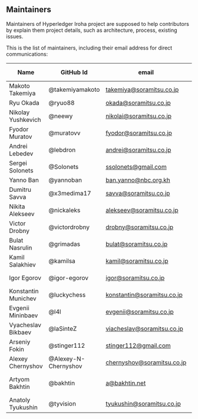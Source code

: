 ## Maintainers

Maintainers of Hyperledger Iroha project
are supposed to help contributors by explain them project details,
such as architecture, process, existing issues.

This is the list of maintainers, including their email address for direct communications:

|          Name          |     GitHub Id            |               email            |         Area of expertise       |
|------------------------|--------------------------|--------------------------------|---------------------------------|
| Makoto Takemiya        | @takemiyamakoto          | takemiya@soramitsu.co.jp       | Product vision                  |
| Ryu Okada              | @ryuo88                  | okada@soramitsu.co.jp          | Product vision                  |
| Nikolay Yushkevich     | @neewy                   | nikolai@soramitsu.co.jp        | Project state                   |
| Fyodor Muratov         | @muratovv                | fyodor@soramitsu.co.jp         | Architecture, Java library, QA  |
| Andrei Lebedev         | @lebdron                 | andrei@soramitsu.co.jp         | Research                        |
| Sergei Solonets        | @Solonets                | ssolonets@gmail.com            | Development                     |
| Yanno Ban              | @yannoban                | ban.yanno@nbc.org.kh           | Development                     |
| Dumitru Savva          | @x3medima17              | savva@soramitsu.co.jp          | Development                     |
| Nikita Alekseev        | @nickaleks               | alekseev@soramitsu.co.jp       | Development                     |
| Victor Drobny          | @victordrobny            | drobny@soramitsu.co.jp         | Development                     |
| Bulat Nasrulin         | @grimadas                | bulat@soramitsu.co.jp          | Development                     |
| Kamil Salakhiev        | @kamilsa                 | kamil@soramitsu.co.jp          | Development                     |
| Igor Egorov            | @igor-egorov             | igor@soramitsu.co.jp           | Development, Android library    |
| Konstantin Munichev    | @luckychess              | konstantin@soramitsu.co.jp     | Security                        |
| Evgenii Mininbaev      | @l4l                     | evgenii@soramitsu.co.jp        | Security, Python library        |
| Vyacheslav Bikbaev     | @laSinteZ                | viacheslav@soramitsu.co.jp     | Documentation, NodeJS library   |
| Arseniy Fokin          | @stinger112              | stinger112@gmail.com           | NodeJS library                  |
| Alexey Chernyshov      | @Alexey-N-Chernyshov     | chernyshov@soramitsu.co.jp     | Development                     |
| Artyom Bakhtin         | @bakhtin                 | a@bakhtin.net                  | Ansible, Jenkins, artifacts     |
| Anatoly Tyukushin      | @tyvision                | tyukushin@soramitsu.co.jp      | Ansible, Jenkins                |
